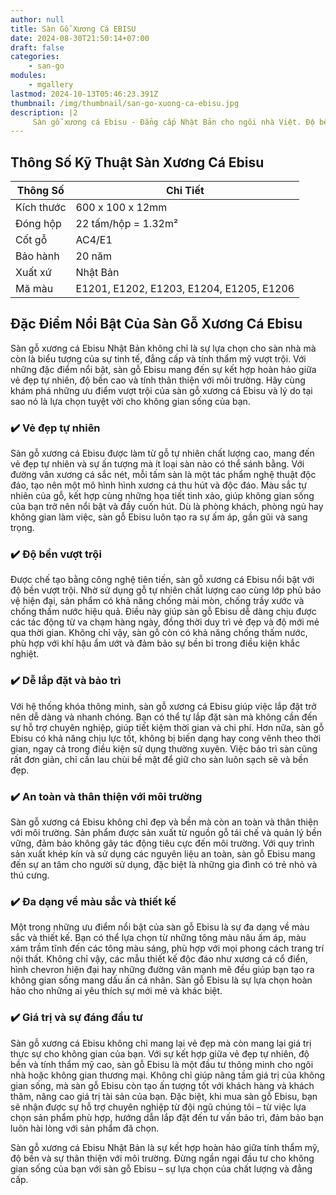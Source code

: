 ```yaml
---
author: null
title: Sàn Gỗ Xương Cá EBISU
date: 2024-08-30T21:50:14+07:00
draft: false
categories:
    - san-go
modules:
    - mgallery
lastmod: 2024-10-13T05:46:23.391Z
thumbnail: /img/thumbnail/san-go-xuong-ca-ebisu.jpg
description: |2
     Sàn gỗ xương cá Ebisu - Đẳng cấp Nhật Bản cho ngôi nhà Việt. Độ bền cao, chống trầy xước tuyệt vời. Tạo không gian sống tinh tế và sang trọng.
---
```

## Thông Số Kỹ Thuật Sàn Xương Cá Ebisu

| Thông Số      | Chi Tiết                               |
|---------------|----------------------------------------|
| Kích thước    | 600 x 100 x 12mm                        |
| Đóng hộp      | 22 tấm/hộp = 1.32m²                     |
| Cốt gỗ        | AC4/E1                                  |
| Bảo hành      | 20 năm                                  |
| Xuất xứ       | Nhật Bản                                |
| Mã màu        | E1201, E1202, E1203, E1204, E1205, E1206 |
## Đặc Điểm Nổi Bật Của Sàn Gỗ Xương Cá Ebisu

Sàn gỗ xương cá Ebisu Nhật Bản không chỉ là sự lựa chọn cho sàn nhà mà còn là biểu tượng của sự tinh tế, đẳng cấp và tính thẩm mỹ vượt trội. Với những đặc điểm nổi bật, sàn gỗ Ebisu mang đến sự kết hợp hoàn hảo giữa vẻ đẹp tự nhiên, độ bền cao và tính thân thiện với môi trường. Hãy cùng khám phá những ưu điểm vượt trội của sàn gỗ xương cá Ebisu và lý do tại sao nó là lựa chọn tuyệt vời cho không gian sống của bạn.

### ✔️ Vẻ đẹp tự nhiên

Sàn gỗ xương cá Ebisu được làm từ gỗ tự nhiên chất lượng cao, mang đến vẻ đẹp tự nhiên và sự ấn tượng mà ít loại sàn nào có thể sánh bằng. Với đường vân xương cá sắc nét, mỗi tấm sàn là một tác phẩm nghệ thuật độc đáo, tạo nên một mô hình hình xương cá thu hút và độc đáo. Màu sắc tự nhiên của gỗ, kết hợp cùng những họa tiết tinh xảo, giúp không gian sống của bạn trở nên nổi bật và đầy cuốn hút. Dù là phòng khách, phòng ngủ hay không gian làm việc, sàn gỗ Ebisu luôn tạo ra sự ấm áp, gần gũi và sang trọng.

### ✔️ Độ bền vượt trội

Được chế tạo bằng công nghệ tiên tiến, sàn gỗ xương cá Ebisu nổi bật với độ bền vượt trội. Nhờ sử dụng gỗ tự nhiên chất lượng cao cùng lớp phủ bảo vệ hiện đại, sản phẩm có khả năng chống mài mòn, chống trầy xước và chống thấm nước hiệu quả. Điều này giúp sàn gỗ Ebisu dễ dàng chịu được các tác động từ va chạm hàng ngày, đồng thời duy trì vẻ đẹp và độ mới mẻ qua thời gian. Không chỉ vậy, sàn gỗ còn có khả năng chống thấm nước, phù hợp với khí hậu ẩm ướt và đảm bảo sự bền bỉ trong điều kiện khắc nghiệt.

### ✔️ Dễ lắp đặt và bảo trì

Với hệ thống khóa thông minh, sàn gỗ xương cá Ebisu giúp việc lắp đặt trở nên dễ dàng và nhanh chóng. Bạn có thể tự lắp đặt sàn mà không cần đến sự hỗ trợ chuyên nghiệp, giúp tiết kiệm thời gian và chi phí. Hơn nữa, sàn gỗ Ebisu có khả năng chịu lực tốt, không bị biến dạng hay cong vênh theo thời gian, ngay cả trong điều kiện sử dụng thường xuyên. Việc bảo trì sàn cũng rất đơn giản, chỉ cần lau chùi bề mặt để giữ cho sàn luôn sạch sẽ và bền đẹp.

### ✔️ An toàn và thân thiện với môi trường

Sàn gỗ xương cá Ebisu không chỉ đẹp và bền mà còn an toàn và thân thiện với môi trường. Sản phẩm được sản xuất từ nguồn gỗ tái chế và quản lý bền vững, đảm bảo không gây tác động tiêu cực đến môi trường. Với quy trình sản xuất khép kín và sử dụng các nguyên liệu an toàn, sàn gỗ Ebisu mang đến sự an tâm cho người sử dụng, đặc biệt là những gia đình có trẻ nhỏ và thú cưng.

### ✔️ Đa dạng về màu sắc và thiết kế

Một trong những ưu điểm nổi bật của sàn gỗ Ebisu là sự đa dạng về màu sắc và thiết kế. Bạn có thể lựa chọn từ những tông màu nâu ấm áp, màu xám trầm tĩnh đến các tông màu sáng, phù hợp với mọi phong cách trang trí nội thất. Không chỉ vậy, các mẫu thiết kế độc đáo như xương cá cổ điển, hình chevron hiện đại hay những đường vân mạnh mẽ đều giúp bạn tạo ra không gian sống mang dấu ấn cá nhân. Sàn gỗ Ebisu là sự lựa chọn hoàn hảo cho những ai yêu thích sự mới mẻ và khác biệt.

### ✔️ Giá trị và sự đáng đầu tư

Sàn gỗ xương cá Ebisu không chỉ mang lại vẻ đẹp mà còn mang lại giá trị thực sự cho không gian của bạn. Với sự kết hợp giữa vẻ đẹp tự nhiên, độ bền và tính thẩm mỹ cao, sàn gỗ Ebisu là một đầu tư thông minh cho ngôi nhà hoặc không gian thương mại. Không chỉ giúp nâng tầm giá trị của không gian sống, mà sàn gỗ Ebisu còn tạo ấn tượng tốt với khách hàng và khách thăm, nâng cao giá trị tài sản của bạn. Đặc biệt, khi mua sàn gỗ Ebisu, bạn sẽ nhận được sự hỗ trợ chuyên nghiệp từ đội ngũ chúng tôi – từ việc lựa chọn sản phẩm phù hợp, hướng dẫn lắp đặt đến tư vấn bảo trì, đảm bảo bạn luôn hài lòng với sản phẩm đã chọn.

Sàn gỗ xương cá Ebisu Nhật Bản là sự kết hợp hoàn hảo giữa tính thẩm mỹ, độ bền và sự thân thiện với môi trường. Đừng ngần ngại đầu tư cho không gian sống của bạn với sàn gỗ Ebisu – sự lựa chọn của chất lượng và đẳng cấp.
